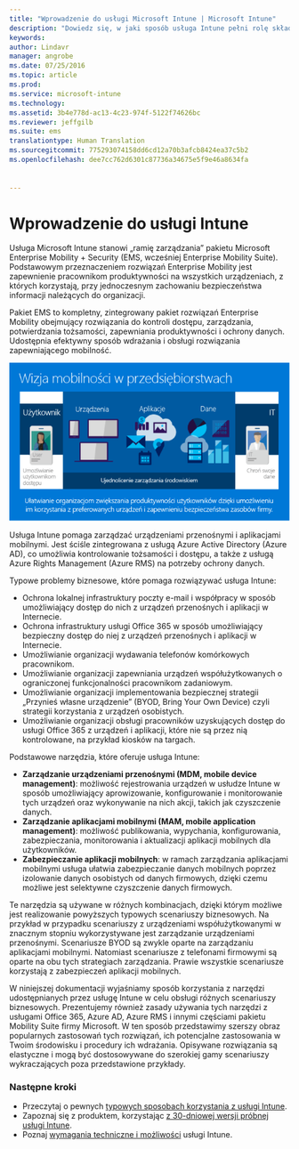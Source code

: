 ```yaml
---
title: "Wprowadzenie do usługi Microsoft Intune | Microsoft Intune"
description: "Dowiedz się, w jaki sposób usługa Intune pełni rolę składnika zarządzania urządzeniami przenośnymi rozwiązania Enterprise Mobility + Security."
keywords: 
author: Lindavr
manager: angrobe
ms.date: 07/25/2016
ms.topic: article
ms.prod: 
ms.service: microsoft-intune
ms.technology: 
ms.assetid: 3b4e778d-ac13-4c23-974f-5122f74626bc
ms.reviewer: jeffgilb
ms.suite: ems
translationtype: Human Translation
ms.sourcegitcommit: 775293074158dd6cd12a70b3afcb8424ea37c5b2
ms.openlocfilehash: dee7cc762d6301c87736a34675e5f9e46a8634fa


---
```


# Wprowadzenie do usługi Intune
Usługa Microsoft Intune stanowi „ramię zarządzania” pakietu Microsoft Enterprise Mobility + Security (EMS, wcześniej Enterprise Mobility Suite). Podstawowym przeznaczeniem rozwiązań Enterprise Mobility jest zapewnienie pracownikom produktywności na wszystkich urządzeniach, z których korzystają, przy jednoczesnym zachowaniu bezpieczeństwa informacji należących do organizacji.  

Pakiet EMS to kompletny, zintegrowany pakiet rozwiązań Enterprise Mobility obejmujący rozwiązania do kontroli dostępu, zarządzania, potwierdzania tożsamości, zapewniania produktywności i ochrony danych. Udostępnia efektywny sposób wdrażania i obsługi rozwiązania zapewniającego mobilność.  

![Wizja mobilności w przedsiębiorstwach](..\media\em-vision.png)

Usługa Intune pomaga zarządzać urządzeniami przenośnymi i aplikacjami mobilnymi. Jest ściśle zintegrowana z usługą Azure Active Directory (Azure AD), co umożliwia kontrolowanie tożsamości i dostępu, a także z usługą Azure Rights Management (Azure RMS) na potrzeby ochrony danych.  

Typowe problemy biznesowe, które pomaga rozwiązywać usługa Intune:

* Ochrona lokalnej infrastruktury poczty e-mail i współpracy w sposób umożliwiający dostęp do nich z urządzeń przenośnych i aplikacji w Internecie.
* Ochrona infrastruktury usługi Office 365 w sposób umożliwiający bezpieczny dostęp do niej z urządzeń przenośnych i aplikacji w Internecie.
* Umożliwianie organizacji wydawania telefonów komórkowych pracownikom.
* Umożliwianie organizacji zapewniania urządzeń współużytkowanych o ograniczonej funkcjonalności pracownikom zadaniowym.
* Umożliwianie organizacji implementowania bezpiecznej strategii „Przynieś własne urządzenie” (BYOD, Bring Your Own Device) czyli strategii korzystania z urządzeń osobistych.
* Umożliwianie organizacji obsługi pracowników uzyskujących dostęp do usługi Office 365 z urządzeń i aplikacji, które nie są przez nią kontrolowane, na przykład kiosków na targach.

Podstawowe narzędzia, które oferuje usługa Intune:
* **Zarządzanie urządzeniami przenośnymi (MDM, mobile device management)**: możliwość rejestrowania urządzeń w usłudze Intune w sposób umożliwiający aprowizowanie, konfigurowanie i monitorowanie tych urządzeń oraz wykonywanie na nich akcji, takich jak czyszczenie danych.
* **Zarządzanie aplikacjami mobilnymi (MAM, mobile application management)**: możliwość publikowania, wypychania, konfigurowania, zabezpieczania, monitorowania i aktualizacji aplikacji mobilnych dla użytkowników.
* **Zabezpieczanie aplikacji mobilnych**: w ramach zarządzania aplikacjami mobilnymi usługa ułatwia zabezpieczanie danych mobilnych poprzez izolowanie danych osobistych od danych firmowych, dzięki czemu możliwe jest selektywne czyszczenie danych firmowych.

Te narzędzia są używane w różnych kombinacjach, dzięki którym możliwe jest realizowanie powyższych typowych scenariuszy biznesowych. Na przykład w przypadku scenariuszy z urządzeniami współużytkowanymi w znacznym stopniu wykorzystywane jest zarządzanie urządzeniami przenośnymi. Scenariusze BYOD są zwykle oparte na zarządzaniu aplikacjami mobilnymi. Natomiast scenariusze z telefonami firmowymi są oparte na obu tych strategiach zarządzania. Prawie wszystkie scenariusze korzystają z zabezpieczeń aplikacji mobilnych.

W niniejszej dokumentacji wyjaśniamy sposób korzystania z narzędzi udostępnianych przez usługę Intune w celu obsługi różnych scenariuszy biznesowych.  Prezentujemy również zasady używania tych narzędzi z usługami Office 365, Azure AD, Azure RMS i innymi częściami pakietu Mobility Suite firmy Microsoft. W ten sposób przedstawimy szerszy obraz popularnych zastosowań tych rozwiązań, ich potencjalne zastosowania w Twoim środowisku i procedury ich wdrażania. Opisywane rozwiązania są elastyczne i mogą być dostosowywane do szerokiej gamy scenariuszy wykraczających poza przedstawione przykłady.

### Następne kroki
* Przeczytaj o pewnych [typowych sposobach korzystania z usługi Intune](common-ways-to-use-intune.md).
* Zapoznaj się z produktem, korzystając [z 30-dniowej wersji próbnej usługi Intune](get-started-with-a-30-day-trial-of-microsoft-intune.md).
* Poznaj [wymagania techniczne i możliwości](/intune/get-started/what-to-know-before-you-start-microsoft-intune) usługi Intune.



<!--HONumber=Jul16_HO4-->


